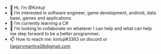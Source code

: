 - 👋 Hi, I’m @Kintuji
- 👀 I’m interested in software engineer, game development, android, data base, games and applications.
- 🌱 I’m currently learning a C#
- 💞️ I’m looking to collaborate on whatever I can help and what can help me step forward to be a better programmer.
- 📫 How to reach me: kintuji#3363 on discord or tiagorvmartins06@gmail.com

<!---
Kintuji/Kintuji is a ✨ special ✨ repository because its `README.md` (this file) appears on your GitHub profile.
You can click the Preview link to take a look at your changes.
--->
